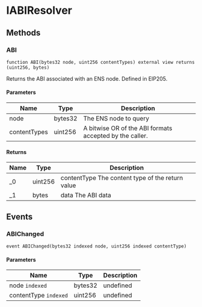 # IABIResolver









## Methods

### ABI

```solidity
function ABI(bytes32 node, uint256 contentTypes) external view returns (uint256, bytes)
```

Returns the ABI associated with an ENS node. Defined in EIP205.



#### Parameters

| Name | Type | Description |
|---|---|---|
| node | bytes32 | The ENS node to query |
| contentTypes | uint256 | A bitwise OR of the ABI formats accepted by the caller. |

#### Returns

| Name | Type | Description |
|---|---|---|
| _0 | uint256 | contentType The content type of the return value |
| _1 | bytes | data The ABI data |



## Events

### ABIChanged

```solidity
event ABIChanged(bytes32 indexed node, uint256 indexed contentType)
```





#### Parameters

| Name | Type | Description |
|---|---|---|
| node `indexed` | bytes32 | undefined |
| contentType `indexed` | uint256 | undefined |




